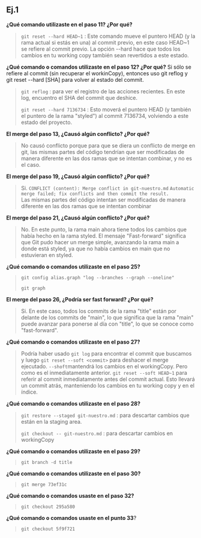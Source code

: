 ## Ej.1 

**¿Qué comando utilizaste en el paso 11? ¿Por qué?**
> `git reset --hard HEAD~1` : Este comando mueve el puntero HEAD (y la rama actual si estás en una) al commit previo, en 
este caso HEAD~1 se refiere al commit previo. La opción --hard hace que todos los cambios en tu working copy también sean 
revertidos a este estado. 

**¿Qué comando o comandos utilizaste en el paso 12? ¿Por qué?**
Si sólo se refiere al commit (sin recuperar el workinCopy), entonces uso git reflog y git reset --hard [SHA] para 
volver al estado del commit.
> `git reflog` : para ver el registro de las acciones recientes. En este log, encuentro el SHA del commit 
que deshice.
>  
> `git reset --hard 7136734` :  Esto moverá el puntero HEAD (y también el puntero de la rama "styled") al commit 7136734, 
volviendo a este estado del proyecto. 

**El merge del paso 13, ¿Causó algún conflicto? ¿Por qué?**  
>No causó conflicto porque para que se diera un conflicto de merge en git, las mismas partes del código 
tendrían que ser modificadas de manera diferente en las dos ramas que se intentan combinar, y no es el caso.

**El merge del paso 19, ¿Causó algún conflicto? ¿Por qué?**
> Si. `CONFLICT (content): Merge conflict in git-nuestro.md` 
> `Automatic merge failed; fix conflicts and then commit the result.`  
> Las mismas partes del código intentan ser modificadas de manera diferente en las dos ramas que se intentan combinar

**El merge del paso 21, ¿Causó algún conflicto? ¿Por qué?**
> No. En este punto, la rama main ahora tiene todos los cambios que había hecho en la rama styled. El mensaje 
"Fast-forward" significa que Git pudo hacer un merge simple, avanzando la rama main a donde está styled, ya que no había 
cambios en main que no estuvieran en styled.

**¿Qué comando o comandos utilizaste en el paso 25?**
> `git config alias.graph "log --branches --graph --oneline"`
>  
> `git graph`

**El merge del paso 26, ¿Podría ser fast forward? ¿Por qué?**
> Si. En este caso, todos los commits de la rama "title" están por delante de los commits de "main", lo que significa que 
la rama "main" puede avanzar para ponerse al día con "title", lo que se conoce como "fast-forward".

**¿Qué comando o comandos utilizaste en el paso 27?**  
> Podría haber usado `git log` para encontrar el commit que buscamos y luego `git reset --soft <commit>` 
para deshacer el merge ejecutado. `--shoft`mantendrá los cambios en el workingCopy. Pero como es el 
inmediatamente anterior. 
>`git reset --soft HEAD~1` para referir al commit inmediatamente antes del commit actual. Esto llevará un commit atrás, 
manteniendo los cambios en tu working copy y en el índice.

**¿Qué comando o comandos utilizaste en el paso 28?**
> `git restore --staged git-nuestro.md` : para descartar cambios que están en la staging area.
>  
> `git checkout -- git-nuestro.md` : para descartar cambios en workingCopy

**¿Qué comando o comandos utilizaste en el paso 29?**
> `git branch -d title`

**¿Qué comando o comandos utilizaste en el paso 30?**
> `git merge 73ef31c`

**¿Qué comando o comandos usaste en el paso 32?**
> `git checkout 295a580`

**¿Qué comando o comandos usaste en el punto 33**?
> `git checkout 5f9f721`

